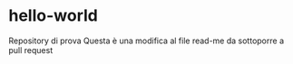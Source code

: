 # hello-world
Repository di prova
Questa è una modifica al file read-me da sottoporre a pull request
